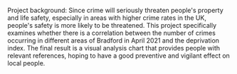 Project background: Since crime will seriously threaten people's property and life safety, especially in areas with higher crime rates in the UK, people's safety is more likely to be threatened. This project specifically examines whether there is a correlation between the number of crimes occurring in different areas of Bradford in April 2021 and the deprivation index. The final result is a visual analysis chart that provides people with relevant references, hoping to have a good preventive and vigilant effect on local people.
